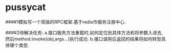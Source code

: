 # pussycat






####1模拟写一个简版的RPC框架.基于redis作服务注册中心.


####2待解决任务:
            a.接口服务方法重载时,如何定位到具体方法和将参数入进去,然后method.invoke(obj,args...)执行成功.
            b.接口调用后返回的结果将如何转型具体哪个类型.






